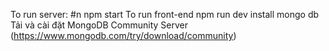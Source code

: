 To run server: #n
  npm start
To run front-end
  npm run dev
install mongo db
Tải và cài đặt MongoDB Community Server
(https://www.mongodb.com/try/download/community)
